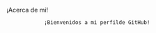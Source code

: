 ¡Acerca de mi!

                ¡Bienvenidos a mi perfilde GitHub!


<!---
TheLostHeaven/TheLostHeaven is a ✨ special ✨ repository because its `README.md` (this file) appears on your GitHub profile.
You can click the Preview link to take a look at your changes.
--->
